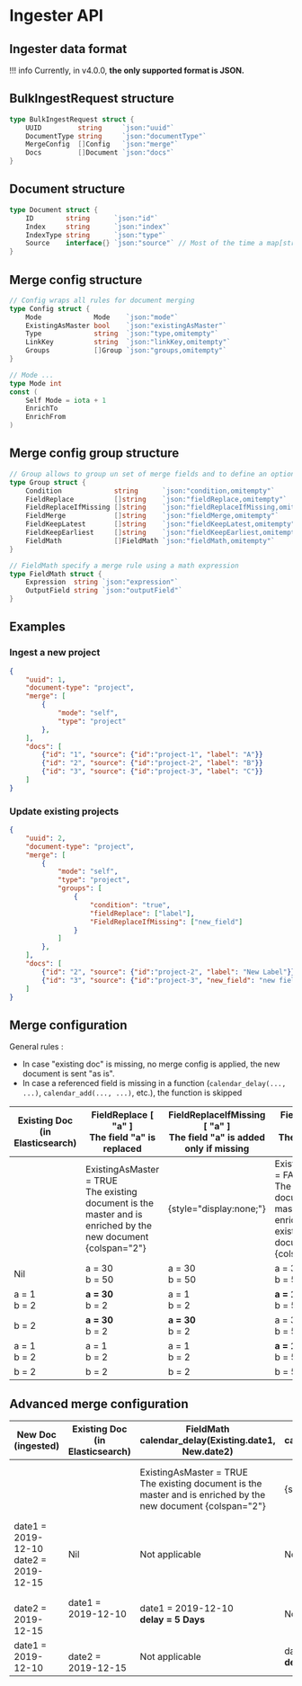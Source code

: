 # Ingester API

## Ingester data format

!!! info
    Currently, in v4.0.0, **the only supported format is JSON.**


## BulkIngestRequest structure

```go tab="Go"
type BulkIngestRequest struct {
    UUID         string     `json:"uuid"`
    DocumentType string     `json:"documentType"`
    MergeConfig  []Config   `json:"merge"`
    Docs         []Document `json:"docs"`
}
```

## Document structure

```go tab="Go"
type Document struct {
    ID        string      `json:"id"`
    Index     string      `json:"index"`
    IndexType string      `json:"type"`
    Source    interface{} `json:"source"` // Most of the time a map[string]interface{}
}
```

## Merge config structure

```go tab="Go"
// Config wraps all rules for document merging
type Config struct {
    Mode             Mode    `json:"mode"`
    ExistingAsMaster bool    `json:"existingAsMaster"`
    Type             string  `json:"type,omitempty"`
    LinkKey          string  `json:"linkKey,omitempty"`
    Groups           []Group `json:"groups,omitempty"`
}

// Mode ...
type Mode int
const (
    Self Mode = iota + 1
    EnrichTo
    EnrichFrom
)
```

## Merge config group structure

```go tab="Go"
// Group allows to group un set of merge fields and to define an optional condition to applay the merge fields
type Group struct {
    Condition             string      `json:"condition,omitempty"`
    FieldReplace          []string    `json:"fieldReplace,omitempty"`
    FieldReplaceIfMissing []string    `json:"fieldReplaceIfMissing,omitempty"`
    FieldMerge            []string    `json:"fieldMerge,omitempty"`
    FieldKeepLatest       []string    `json:"fieldKeepLatest,omitempty"`
    FieldKeepEarliest     []string    `json:"fieldKeepEarliest,omitempty"`
    FieldMath             []FieldMath `json:"fieldMath,omitempty"`
}

// FieldMath specify a merge rule using a math expression
type FieldMath struct {
    Expression  string `json:"expression"`
    OutputField string `json:"outputField"`
}
```

## Examples

### Ingest a new project

```json tab="POST /api/v1/ingester/data"
{
    "uuid": 1,
    "document-type": "project",
    "merge": [
        {
            "mode": "self",
            "type": "project"
        },
    ],
    "docs": [
        {"id": "1", "source": {"id":"project-1", "label": "A"}}
        {"id": "2", "source": {"id":"project-2", "label": "B"}}
        {"id": "3", "source": {"id":"project-3", "label": "C"}}
    ]
}
```

### Update existing projects

```json tab="POST /api/v1/ingester/data"
{
    "uuid": 2,
    "document-type": "project",
    "merge": [
        {
            "mode": "self",
            "type": "project",
            "groups": [
                {
                    "condition": "true",
                    "fieldReplace": ["label"],
                    "FieldReplaceIfMissing": ["new_field"]
                }
            ]
        },
    ],
    "docs": [
        {"id": "2", "source": {"id":"project-2", "label": "New Label"}}
        {"id": "3", "source": {"id":"project-3", "new_field": "new field value"}}
    ]
}
```

## Merge configuration

General rules :

* In case "existing doc" is missing, no merge config is applied, the new document is sent "as is".
* In case a referenced field is missing in a function (`calendar_delay(..., ...)`, `calendar_add(..., ...)`, etc.), the function is skipped

| Existing Doc<br>(in Elasticsearch) | FieldReplace [ "a" ]<br>The field "a" is replaced | FieldReplaceIfMissing [ "a" ]<br>The field "a" is added only if missing | FieldReplace [ "a" ]<br>The field "a" is replaced | FieldReplaceIfMissing [ "a" ]<br>The field "a" is added only if missing |
|------------------------------------|----------------------------------------------------------------------------------------------------|-------------------------------------------------------------------------|------------------------------------------------------------------------------------------------------|-------------------------------------------------------------------------|
| | ExistingAsMaster = TRUE<br>The existing document is the master and is enriched by the new document {colspan="2"}|{style="display:none;"}|ExistingAsMaster = FALSE<br>The new document is the master and is enriched by the existing document {colspan="2"}|{style="display:none;"}|
| Nil               | a = 30<br>b = 50      | a = 30<br>b = 50      | a = 30<br>b = 50      | a = 30<br>b = 50      |
| a = 1<br>b = 2    | **a = 30**<br>b = 2   | a = 1<br>b = 2        | **a = 1**<br>b = 50   | a = 30<br>b = 50      |
| b = 2             | **a = 30**<br>b = 2   | **a = 30**<br>b = 2   | a = 30<br>b = 50      | a = 30<br>b = 50      |
| a = 1<br>b = 2    | a = 1<br>b = 2        | a = 1<br>b = 2        | **a = 1**<br>b = 50   | **a = 1**<br>b = 50   |
| b = 2             | b = 2                 | b = 2                 | b = 50                | b = 50                |

## Advanced merge configuration

| New Doc<br>(ingested) | Existing Doc<br>(in Elasticsearch) | FieldMath<br>calendar_delay(Existing.date1, New.date2) | FieldMath<br>calendar_delay(New.date1, Existing.date2) | FieldMath<br>calendar_delay(Existing.date1, New.date2) | FieldMath<br>calendar_delay(New.date1, Existing.date2) |
|---------------|------------------------------------|----------------------------------------------------------------------------------------------------|------------------------------------------------------------------------------------------------------|--------------------------------------------------------|--------------------------------------------------------|
| | | ExistingAsMaster = TRUE<br>The existing document is the master and is enriched by the new document {colspan="2"}|{style="display:none;"}|ExistingAsMaster = FALSE<br>The new document is the master and is enriched by the existing document {colspan="2"}|{style="display:none;"}|
| date1 = 2019-12-10<br>date2 = 2019-12-15 | Nil                   | Not applicable                                       | Not applicable                                       | Not applicable                                      | Not applicable |
| <br>date2 = 2019-12-15<br> | date1 = 2019-12-10<br><br>    | date1 = 2019-12-10<br>**delay = 5 Days**  | Not applicable                                       | date1 = 2019-12-10<br>**delay = 5 Days** | Not applicable |
| date1 = 2019-12-10<br>                        | <br>date2 = 2019-12-15    | Not applicable                                       | date2 = 2019-12-15<br>**delay = 5 Days**  | Not applicable                                      | date2 = 2019-12-15<br>**delay = 5 Days** |
